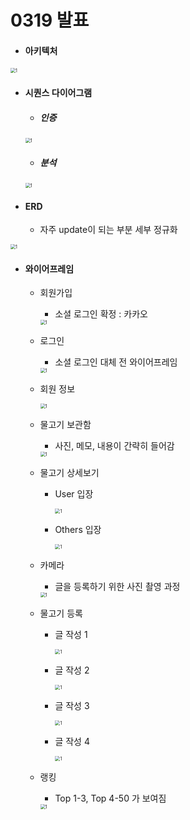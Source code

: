 # 0319 발표

- #### 아키텍처

<img src="C:/ssafy/특화 PROJECT 2/s04p22a202/resources/architecture.jpg" alt="1" style="zoom:50%;" />

- #### 시퀀스 다이어그램

  - ##### 인증

  <img src="C:/ssafy/특화 PROJECT 2/s04p22a202/resources/Sequence diagram certification.jpg" alt="1" style="zoom:50%;" />

  - ##### 분석

  <img src="C:/ssafy/특화 PROJECT 2/s04p22a202/resources/Sequence diagram analysis.jpg" alt="1" style="zoom:50%;" />

- #### ERD

  - 자주 update이 되는 부분 세부 정규화

<img src="C:/ssafy/특화 PROJECT 2/s04p22a202/resources/ERD.jpg" alt="1" style="zoom:50%;" />

- #### 와이어프레임

  - 회원가입 

    - 소셜 로그인 확정 : 카카오

    <img src="C:/ssafy/특화 PROJECT 2/s04p22a202/resources/WireFrame - User-Signup.jpg" alt="1" style="zoom:50%;" />

  - 로그인 

    - 소셜 로그인 대체 전 와이어프레임

    <img src="C:/ssafy/특화 PROJECT 2/s04p22a202/resources/WireFrame - User-login.jpg" alt="1" style="zoom:50%;" />

  - 회원 정보

    <img src="C:/ssafy/특화 PROJECT 2/s04p22a202/resources/WireFrame - userinfo.jpg" alt="1" style="zoom:50%;" />

  - 물고기 보관함

    - 사진, 메모, 내용이 간략히 들어감

    <img src="C:/ssafy/특화 PROJECT 2/s04p22a202/resources/WireFrame - Collection_Fish tank.jpg" alt="1" style="zoom:50%;" />

  - 물고기 상세보기

    - User 입장

      <img src="C:/ssafy/특화 PROJECT 2/s04p22a202/resources/WireFrame - Collection-Collection_User.jpg" alt="1" style="zoom:50%;" />

    - Others 입장 

      <img src="C:/ssafy/특화 PROJECT 2/s04p22a202/resources/WireFrame - Collection-Collection_Others.jpg" alt="1" style="zoom:50%;" />

  - 카메라

    - 글을 등록하기 위한 사진 촬영 과정

    <img src="C:/ssafy/특화 PROJECT 2/s04p22a202/resources/WireFrame-Camera.jpg" alt="1" style="zoom:50%;" />

  - 물고기 등록

    - 글 작성 1

      <img src="C:/ssafy/특화 PROJECT 2/s04p22a202/resources/WireFrame-Writing 1.jpg" alt="1" style="zoom:50%;" />

    - 글 작성 2

      <img src="C:/ssafy/특화 PROJECT 2/s04p22a202/resources/WireFrame-Writing 2.jpg" alt="1" style="zoom:50%;" />

    - 글 작성 3

      <img src="C:/ssafy/특화 PROJECT 2/s04p22a202/resources/WireFrame-Writing 3.jpg" alt="1" style="zoom:50%;" />

    - 글 작성 4

      <img src="C:/ssafy/특화 PROJECT 2/s04p22a202/resources/WireFrame-Writing 4.jpg" alt="1" style="zoom:50%;" />

  - 랭킹

    - Top 1-3, Top 4-50 가 보여짐

    <img src="C:/ssafy/특화 PROJECT 2/s04p22a202/resources/WireFrame - Ranking-Rank.jpg" alt="1" style="zoom:50%;" />

  